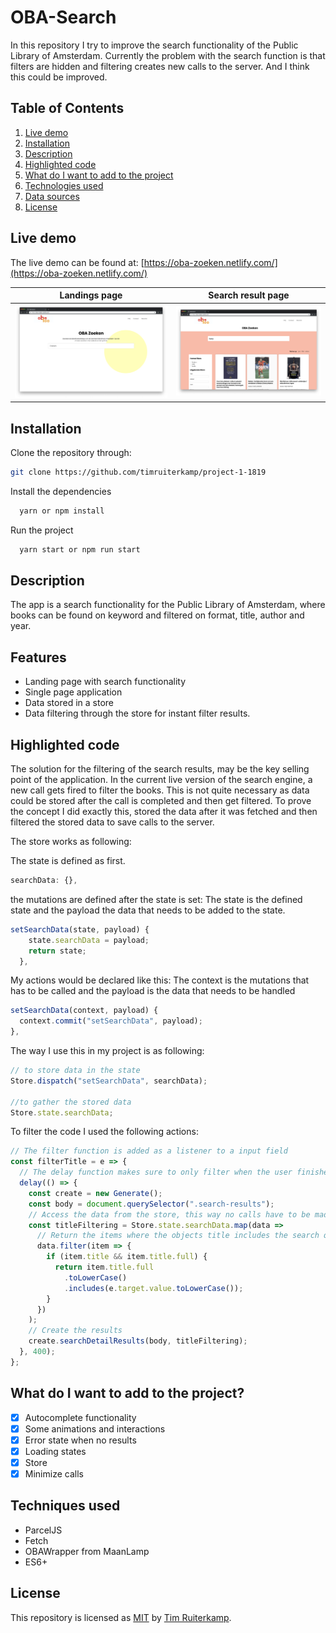 # OBA-Search

In this repository I try to improve the search functionality of the Public Library of Amsterdam. Currently the problem with the search function is that filters are hidden and filtering creates new calls to the server. And I think this could be improved.

## Table of Contents

1. [Live demo](#live-demo)
2. [Installation](#installation)
3. [Description](#description)
4. [Highlighted code](#Highlighted-code)
5. [What do I want to add to the project](#What-do-I-want-to-add-to-the-project)
6. [Technologies used](#technologies-used)
7. [Data sources](#data-sources)
8. [License](#license)

## Live demo

The live demo can be found at: [https://oba-zoeken.netlify.com/](https://oba-zoeken.netlify.com/)

|          Landings page          |        Search result page        |
| :-----------------------------: | :------------------------------: |
| ![](gh-images/landing-page.png) | ![](gh-images/search-result.png) |

## Installation

Clone the repository through:

```bash
git clone https://github.com/timruiterkamp/project-1-1819
```

Install the dependencies

```bash
  yarn or npm install
```

Run the project

```bash
  yarn start or npm run start
```

## Description

The app is a search functionality for the Public Library of Amsterdam, where books can be found on keyword and filtered on format, title, author and year.

## Features

- Landing page with search functionality
- Single page application
- Data stored in a store
- Data filtering through the store for instant filter results.

## Highlighted code

The solution for the filtering of the search results, may be the key selling point of the application. In the current live version of the search engine, a new call gets fired to filter the books. This is not quite necessary as data could be stored after the call is completed and then get filtered. To prove the concept I did exactly this, stored the data after it was fetched and then filtered the stored data to save calls to the server.

The store works as following:

The state is defined as first.

```javascript
searchData: {},
```

the mutations are defined after the state is set:
The state is the defined state and the payload the data that needs to be added to the state.

```javascript
setSearchData(state, payload) {
    state.searchData = payload;
    return state;
  },
```

My actions would be declared like this:
The context is the mutations that has to be called and the payload is the data that needs to be handled

```javascript
setSearchData(context, payload) {
  context.commit("setSearchData", payload);
},
```

The way I use this in my project is as following:

```javascript
// to store data in the state
Store.dispatch("setSearchData", searchData);

//to gather the stored data
Store.state.searchData;
```

To filter the code I used the following actions:

```javascript
// The filter function is added as a listener to a input field
const filterTitle = e => {
  // The delay function makes sure to only filter when the user finished typing
  delay(() => {
    const create = new Generate();
    const body = document.querySelector(".search-results");
    // Access the data from the store, this way no calls have to be made.
    const titleFiltering = Store.state.searchData.map(data =>
      // Return the items where the objects title includes the search query value
      data.filter(item => {
        if (item.title && item.title.full) {
          return item.title.full
            .toLowerCase()
            .includes(e.target.value.toLowerCase());
        }
      })
    );
    // Create the results
    create.searchDetailResults(body, titleFiltering);
  }, 400);
};
```

## What do I want to add to the project?

- [x] Autocomplete functionality
- [x] Some animations and interactions
- [x] Error state when no results
- [x] Loading states
- [x] Store
- [x] Minimize calls

## Techniques used

- ParcelJS
- Fetch
- OBAWrapper from MaanLamp
- ES6+

## License

This repository is licensed as [MIT](LICENSE) by [Tim Ruiterkamp](https://github.com/timruiterkamp).
